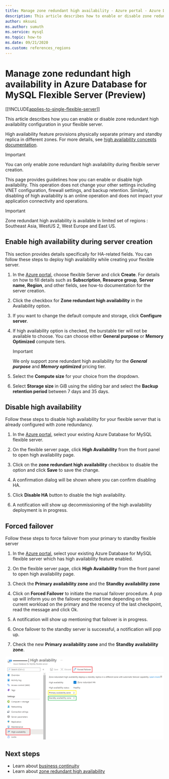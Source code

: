 ```yaml
---
title: Manage zone redundant high availability - Azure portal - Azure Database for MySQL Flexible Server
description: This article describes how to enable or disable zone redundant high availability in Azure Database for MySQL flexible Server through the Azure portal.
author: mksuni
ms.author: sumuth
ms.service: mysql
ms.topic: how-to
ms.date: 09/21/2020
ms.custom: references_regions
---
```


# Manage zone redundant high availability in Azure Database for MySQL Flexible Server (Preview)

[[!INCLUDE[applies-to-single-flexible-server](includes/applies-to-flexible-server.md)]]

This article describes how you can enable or disable zone redundant high availability configuration in your flexible server.

High availability feature provisions physically separate primary and standby replica in different zones. For more details, see [high availability concepts documentation](./concepts/../concepts-high-availability.md). 

> [!IMPORTANT]
> You can only enable zone redundant high availability during flexible server creation.

This page provides guidelines how you can enable or disable high availability. This operation does not change your other settings including VNET configuration, firewall settings, and backup retention. Similarly, disabling of high availability is an online operation and does not impact your application connectivity and operations.

> [!IMPORTANT]
> Zone redundant high availability is available in limited set of regions : Southeast Asia, WestUS 2, West Europe and East US.  

## Enable high availability during server creation

This section provides details specifically for HA-related fields. You can follow these steps to deploy high availability while creating your flexible server.

1.  In the [Azure portal](https://portal.azure.com/), choose flexible Server and click **Create**.  For details on how to fill details such as **Subscription**, **Resource group**, **Server name**, **Region**, and other fields, see how-to documentation for the server creation.

2.  Click the checkbox for **Zone redundant high availability** in the Availability option.

3.  If you want to change the default compute and storage, click  **Configure server**.

4.  If high availability option is checked, the burstable tier will not be available to choose. You can choose either
    **General purpose** or **Memory Optimized** compute tiers.

    > [!IMPORTANT]
    > We only support zone redundant high availability for the ***General purpose*** and ***Memory optimized*** pricing tier.

5.  Select the **Compute size** for your choice from the dropdown.

6.  Select **Storage size** in GiB using the sliding bar and select the **Backup retention period** between 7 days and 35 days.   

## Disable high availability

Follow these steps to disable high availability for your flexible server that is already configured with zone redundancy.

1.  In the [Azure portal](https://portal.azure.com/), select your existing Azure Database for MySQL flexible server.

2.  On the flexible server page, click **High Availability** from the front panel to open high availability page.

3.  Click on the **zone redundant high availability** checkbox to disable the option and click **Save** to save the change.

4.  A confirmation dialog will be shown where you can confirm disabling HA.

5.  Click **Disable HA** button to disable the high availability.

6.  A notification will show up decommissioning of the high availability deployment is in progress.


## Forced failover

Follow these steps to force failover from your primary to standby flexible server

1.  In the [Azure portal](https://portal.azure.com/), select your existing Azure Database for MySQL flexible server which has high availability feature enabled.

2.  On the flexible server page, click **High Availability** from the front panel to open high availability page.

3.  Check the **Primary availability zone** and the **Standby availability zone**

4.  Click on **Forced Failover** to initiate the manual failover procedure. A pop up will inform you on the failover expected time depending on the current workload on the primary and the recency of the last checkpoint, read the message and click Ok.
 
5. A notification will show up mentioning that failover is in progress.

6. Once failover to the standby server is successful, a notification will pop up.

7. Check the new **Primary availability zone** and the **Standby availability zone**.

![How to forced failover](media/how-to-configure-high-availability/how-to-forced-failover.png) 

## Next steps

-   Learn about [business continuity](./concepts-business-continuity.md)
-   Learn about [zone redundant high availability](./concepts-high-availability.md)
